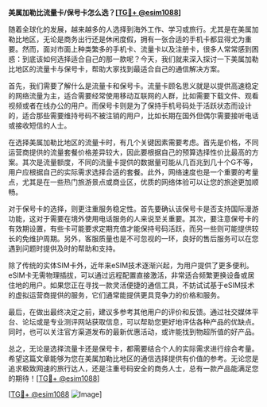 **美属加勒比流量卡/保号卡怎么选？[[TG💪+ @esim1088](https://t.me/s/esim1088)]**

随着全球化的发展，越来越多的人选择到海外工作、学习或旅行。尤其是在美属加勒比地区，无论是商务出行还是休闲度假，拥有一张合适的手机卡都显得尤为重要。然而，面对市面上种类繁多的手机卡、流量卡以及注册卡，很多人常常感到困惑：到底该如何选择适合自己的那一款呢？今天，我们就来深入探讨一下美属加勒比地区的流量卡与保号卡，帮助大家找到最适合自己的通信解决方案。

首先，我们需要了解什么是流量卡和保号卡。流量卡顾名思义就是以提供高速稳定的网络流量为主，适合需要经常使用移动互联网的人群，比如需要下载文件、观看视频或者在线办公的用户。而保号卡则是为了保持手机号码处于活跃状态而设计的，适合那些需要维持号码不被注销的用户，比如长期在国外但偶尔需要接听电话或接收短信的人士。

在选择美属加勒比地区的流量卡时，有几个关键因素需要考虑。首先是价格，不同运营商提供的流量套餐价格差异较大，因此要根据自己的预算选择性价比最高的方案。其次是流量额度，不同的流量卡提供的数据量可能从几百兆到几十个G不等，用户应根据自己的实际需求选择合适的套餐。此外，网络速度也是一个重要的考量点，尤其是在一些热门旅游景点或商业区，优质的网络体验可以让您的旅途更加顺畅。

对于保号卡的选择，则更注重服务稳定性。首先要确认该保号卡是否支持国际漫游功能，这对于需要在境外使用电话服务的人来说至关重要。其次，要注意保号卡的有效期设置，有些卡可能要求定期充值才能保持号码活跃，而另一些则可能提供较长的免维护周期。另外，客服质量也是不可忽视的一环，良好的售后服务可以在您遇到问题时提供及时的帮助和支持。

除了传统的实体SIM卡外，近年来eSIM技术逐渐兴起，为用户提供了更多便利。eSIM卡无需物理插拔，可以通过远程配置直接激活，非常适合频繁更换设备或居住地的用户。如果您正在寻找一款灵活便捷的通信工具，不妨试试基于eSIM技术的虚拟运营商提供的服务，它们通常能提供更具竞争力的价格和服务。

最后，在做出最终决定之前，建议多参考其他用户的评价和反馈。通过社交媒体平台、论坛或是专业测评网站获取信息，可以帮助您更好地评估各种产品的优缺点。同时，也可以关注官方渠道发布的最新优惠活动，或许能找到物超所值的好产品。

总之，无论是选择流量卡还是保号卡，都需要结合个人的实际需求进行综合考量。希望这篇文章能够为您在美属加勒比地区的通信选择提供有价值的参考。无论您是追求极致网速的旅行达人，还是注重号码安全的商务人士，总有一款产品能满足您的期待！[[TG💪+ @esim1088](https://t.me/s/esim1088)]

[[TG💪+ @esim1088](https://t.me/s/esim1088) ![Image](https://i.postimg.cc/4NQfJmqS/Snipaste-2025-05-13-00-14-12.png)]